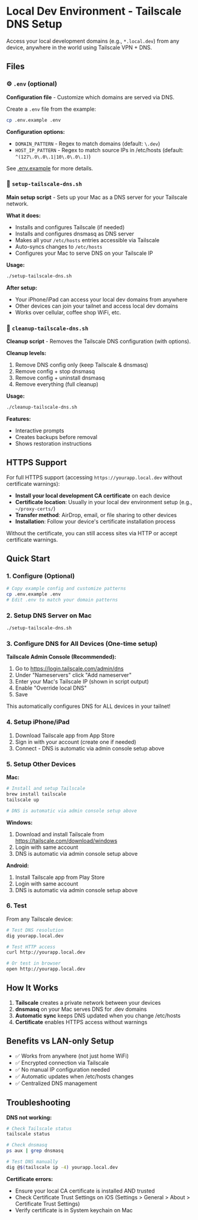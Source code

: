 # Local Dev Environment - Tailscale DNS Setup

Access your local development domains (e.g., `*.local.dev`) from any device, anywhere in the world using Tailscale VPN + DNS.

## Files

### ⚙️ `.env` (optional)
**Configuration file** - Customize which domains are served via DNS.

Create a `.env` file from the example:
```bash
cp .env.example .env
```

**Configuration options:**
- `DOMAIN_PATTERN` - Regex to match domains (default: `\.dev`)
- `HOST_IP_PATTERN` - Regex to match source IPs in /etc/hosts (default: `^(127\.0\.0\.1|10\.0\.0\.1)`)

See [.env.example](.env.example) for more details.

### 📜 `setup-tailscale-dns.sh`
**Main setup script** - Sets up your Mac as a DNS server for your Tailscale network.

**What it does:**
- Installs and configures Tailscale (if needed)
- Installs and configures dnsmasq as DNS server
- Makes all your `/etc/hosts` entries accessible via Tailscale
- Auto-syncs changes to `/etc/hosts`
- Configures your Mac to serve DNS on your Tailscale IP

**Usage:**
```bash
./setup-tailscale-dns.sh
```

**After setup:**
- Your iPhone/iPad can access your local dev domains from anywhere
- Other devices can join your tailnet and access local dev domains
- Works over cellular, coffee shop WiFi, etc.

### 🧹 `cleanup-tailscale-dns.sh`
**Cleanup script** - Removes the Tailscale DNS configuration (with options).

**Cleanup levels:**
1. Remove DNS config only (keep Tailscale & dnsmasq)
2. Remove config + stop dnsmasq
3. Remove config + uninstall dnsmasq
4. Remove everything (full cleanup)

**Usage:**
```bash
./cleanup-tailscale-dns.sh
```

**Features:**
- Interactive prompts
- Creates backups before removal
- Shows restoration instructions

## HTTPS Support

For full HTTPS support (accessing `https://yourapp.local.dev` without certificate warnings):

- **Install your local development CA certificate** on each device
- **Certificate location**: Usually in your local dev environment setup (e.g., `~/proxy-certs/`)
- **Transfer method**: AirDrop, email, or file sharing to other devices
- **Installation**: Follow your device's certificate installation process

Without the certificate, you can still access sites via HTTP or accept certificate warnings.

## Quick Start

### 1. Configure (Optional)
```bash
# Copy example config and customize patterns
cp .env.example .env
# Edit .env to match your domain patterns
```

### 2. Setup DNS Server on Mac
```bash
./setup-tailscale-dns.sh
```

### 3. Configure DNS for All Devices (One-time setup)
**Tailscale Admin Console (Recommended):**
1. Go to https://login.tailscale.com/admin/dns
2. Under "Nameservers" click "Add nameserver"
3. Enter your Mac's Tailscale IP (shown in script output)
4. Enable "Override local DNS"
5. Save

This automatically configures DNS for ALL devices in your tailnet!

### 4. Setup iPhone/iPad
1. Download Tailscale app from App Store
2. Sign in with your account (create one if needed)  
3. Connect - DNS is automatic via admin console setup above

### 5. Setup Other Devices

**Mac:**
```bash
# Install and setup Tailscale
brew install tailscale
tailscale up

# DNS is automatic via admin console setup above
```

**Windows:**
1. Download and install Tailscale from https://tailscale.com/download/windows
2. Login with same account
3. DNS is automatic via admin console setup above

**Android:**
1. Install Tailscale app from Play Store
2. Login with same account
3. DNS is automatic via admin console setup above

### 6. Test
From any Tailscale device:
```bash
# Test DNS resolution
dig yourapp.local.dev

# Test HTTP access
curl http://yourapp.local.dev

# Or test in browser
open http://yourapp.local.dev
```

## How It Works

1. **Tailscale** creates a private network between your devices
2. **dnsmasq** on your Mac serves DNS for .dev domains  
3. **Automatic sync** keeps DNS updated when you change /etc/hosts
4. **Certificate** enables HTTPS access without warnings

## Benefits vs LAN-only Setup

- ✅ Works from anywhere (not just home WiFi)
- ✅ Encrypted connection via Tailscale
- ✅ No manual IP configuration needed
- ✅ Automatic updates when /etc/hosts changes
- ✅ Centralized DNS management

## Troubleshooting

**DNS not working:**
```bash
# Check Tailscale status
tailscale status

# Check dnsmasq
ps aux | grep dnsmasq

# Test DNS manually
dig @$(tailscale ip -4) yourapp.local.dev
```

**Certificate errors:**
- Ensure your local CA certificate is installed AND trusted
- Check Certificate Trust Settings on iOS (Settings > General > About > Certificate Trust Settings)
- Verify certificate is in System keychain on Mac
